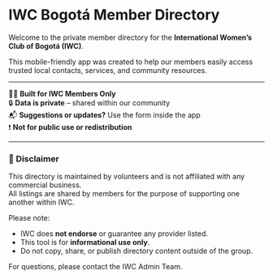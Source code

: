 # IWC Bogotá Member Directory

Welcome to the private member directory for the **International Women’s Club of Bogotá (IWC)**.

This mobile-friendly app was created to help our members easily access trusted local contacts, services, and community resources.

---

👩‍💻 **Built for IWC Members Only**  
🔒 **Data is private** – shared within our community  
📬 **Suggestions or updates?** Use the form inside the app  
❗ **Not for public use or redistribution**

---

### 🚫 Disclaimer

This directory is maintained by volunteers and is not affiliated with any commercial business.  
All listings are shared by members for the purpose of supporting one another within IWC.

Please note:
- IWC does **not endorse** or guarantee any provider listed.  
- This tool is for **informational use only**.  
- Do not copy, share, or publish directory content outside of the group.

For questions, please contact the IWC Admin Team.
